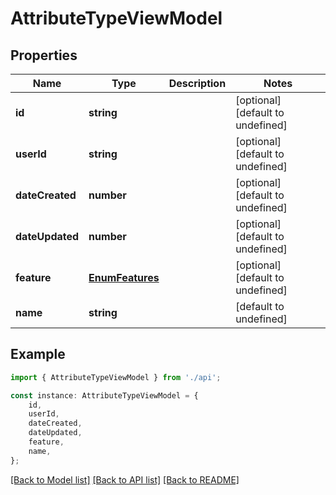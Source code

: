 # AttributeTypeViewModel


## Properties

Name | Type | Description | Notes
------------ | ------------- | ------------- | -------------
**id** | **string** |  | [optional] [default to undefined]
**userId** | **string** |  | [optional] [default to undefined]
**dateCreated** | **number** |  | [optional] [default to undefined]
**dateUpdated** | **number** |  | [optional] [default to undefined]
**feature** | [**EnumFeatures**](EnumFeatures.md) |  | [optional] [default to undefined]
**name** | **string** |  | [default to undefined]

## Example

```typescript
import { AttributeTypeViewModel } from './api';

const instance: AttributeTypeViewModel = {
    id,
    userId,
    dateCreated,
    dateUpdated,
    feature,
    name,
};
```

[[Back to Model list]](../README.md#documentation-for-models) [[Back to API list]](../README.md#documentation-for-api-endpoints) [[Back to README]](../README.md)
